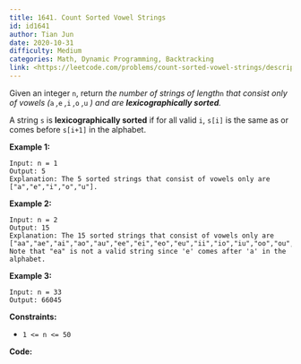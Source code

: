 ```yaml
---
title: 1641. Count Sorted Vowel Strings
id: id1641
author: Tian Jun
date: 2020-10-31
difficulty: Medium
categories: Math, Dynamic Programming, Backtracking
link: <https://leetcode.com/problems/count-sorted-vowel-strings/description/>
---
```


Given an integer `n`, return _the number of strings of length_`n` _that
consist only of vowels (_`a` _,_`e` _,_`i` _,_`o` _,_`u` _) and are
**lexicographically sorted**._

A string `s` is **lexicographically sorted** if for all valid `i`, `s[i]` is
the same as or comes before `s[i+1]` in the alphabet.



**Example 1:**
            
	Input: n = 1    
	Output: 5    
	Explanation: The 5 sorted strings that consist of vowels only are ["a","e","i","o","u"].    

**Example 2:**
            
	Input: n = 2    
	Output: 15    
	Explanation: The 15 sorted strings that consist of vowels only are    ["aa","ae","ai","ao","au","ee","ei","eo","eu","ii","io","iu","oo","ou","uu"].    Note that "ea" is not a valid string since 'e' comes after 'a' in the alphabet.    

**Example 3:**
            
	Input: n = 33    
	Output: 66045    



**Constraints:**

  * `1 <= n <= 50` 


**Code:**
